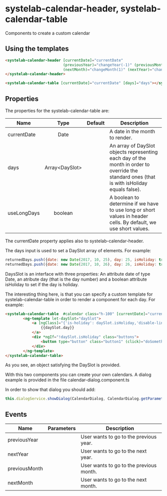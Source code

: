 # systelab-calendar-header, systelab-calendar-table

Components to create a custom calendar

## Using the templates

```html
<systelab-calendar-header [currentDate]="currentDate"
                          (previousYear)="changeYear(-1)" (previousMonth)="changeMonth(-1)"
                          (nextMonth)="changeMonth(1)" (nextYear)="changeYear(1)">
</systelab-calendar-header>

<systelab-calendar-table [currentDate]="currentDate" [days]="days"></systelab-calendar-table>
```


## Properties


The properties for the systelab-calendar-table are:

| Name | Type | Default | Description |
| ---- |:----:|:-------:| ----------- |
| currentDate | Date || A date in the month to render. |
| days | Array&lt;DaySlot&gt; || An array of DaySlot objects representing each day of the month in order to override the standard ones (that is with isHoliday equals false).|
| useLongDays | boolean || A boolean to determine if we have to use long or short values in header cells. By default, we use short values.|

The currentDate property applies also to systelab-calendar-header.

The days input is used to set a DaySlot array of elements. For example:

```javascript
returnedDays.push({date: new Date(2017, 10, 25), day: 25, isHoliday: true});
returnedDays.push({date: new Date(2017, 10, 26), day: 26, isHoliday: true});
```
DaysSlot is an interface with three properties: An attribute date of type Date, an atribute day (that is the day number) and a boolean attribute isHoliday to set if the day is holiday.

The interesting thing here, is that you can specify a custom template for systelab-calendar-table in order to render a component for each day. For example:

```html
<systelab-calendar-table  #calendar class="h-100" [currentDate]="currentDate" [days]="days">
        <ng-template let-daySlot="daySlot">
            <a [ngClass]="{'is-holiday': daySlot.isHoliday,'disable-link':daySlot.isDisabled}" (click)="selectDaySlot(daySlot)">
                {{daySlot.day}}
            </a>
            <div *ngIf="!daySlot.isHoliday" class="buttons">
                <button type="button" class="button1" (click)="doSomething(daySlot)"></button>
            </div>
        </ng-template>
</systelab-calendar-table>
```

As you see, an object satisfying the DaySlot is provided.

With this two components you can create your own calendars. A dialog example is provided in the file calendar-dialog.component.ts

In order to show that dialog you should add:

```javascript
this.dialogService.showDialog(CalendarDialog, CalendarDialog.getParameters());
```

## Events

| Name | Parameters | Description |
| ---- |:----------:| ------------|
| previousYear || User wants to go to the previous year.|
| nextYear || User wants to go to the next year.|
| previousMonth || User wants to go to the previous month.|
| nextMonth || User wants to go to the next month.|

